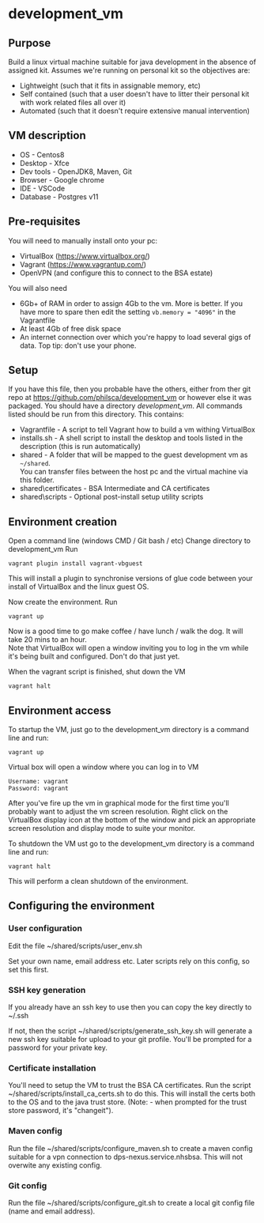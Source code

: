 # development_vm

## Purpose
Build a linux virtual machine suitable for java development in the absence of assigned kit.
Assumes we're running on personal kit so the objectives are:
- Lightweight (such that it fits in assignable memory, etc)
- Self contained (such that a user doesn't have to litter their personal kit with work related files all over it)
- Automated (such that it doesn't require extensive manual intervention)


## VM description
* OS - Centos8
* Desktop - Xfce
* Dev tools - OpenJDK8, Maven, Git
* Browser - Google chrome
* IDE - VSCode
* Database - Postgres v11

## Pre-requisites
You will need to manually install onto your pc:
- VirtualBox (https://www.virtualbox.org/)
- Vagrant (https://www.vagrantup.com/)
- OpenVPN (and configure this to connect to the BSA estate)

You will also need 
- 6Gb+ of RAM in order to assign 4Gb to the vm.  More is better.  If you have more to spare then edit the setting `vb.memory = "4096"` in the Vagrantfile
- At least 4Gb of free disk space
- An internet connection over which you're happy to load several gigs of data.  Top tip: don't use your phone.


## Setup
If you have this file, then you probable have the others, either from ther git repo
at https://github.com/philsca/development_vm or however else it was packaged.
You should have a directory *development_vm*.  All commands listed should be run from this directory.
This contains:
* Vagrantfile - A script to tell Vagrant how to build a vm withing VirtualBox
* installs.sh - A shell script to install the desktop and tools listed in the description (this is run automatically)
* shared - A folder that will be mapped to the guest development vm as `~/shared`.  
You can transfer files between the host pc and the virtual machine via this folder.
* shared\certificates - BSA Intermediate and CA certificates
* shared\scripts - Optional post-install setup utility scripts


## Environment creation
Open a command line (windows CMD / Git bash / etc)
Change directory to development_vm
Run

    vagrant plugin install vagrant-vbguest
  
This will install a plugin to synchronise versions of glue code between your install of VirtualBox and the linux guest OS.
  
Now create the environment.  Run

    vagrant up

Now is a good time to go make coffee / have lunch / walk the dog.  It will take 20 mins to an hour.  
Note that VirtualBox will open a window inviting you to log in the vm while it's being built and configured.  Don't do that just yet.

When the vagrant script is finished, shut down the VM

    vagrant halt
  
## Environment access
To startup the VM, just go to the development_vm directory is a command line and run:

    vagrant up
  
Virtual box will open a window where you can log in to VM

    Username: vagrant
    Password: vagrant
	
After you've fire up the vm in graphical mode for the first time you'll probably want to adjust the vm 
screen resolution.  Right click on the VirtualBox display icon at the bottom of the window and pick an 
appropriate screen resolution and display mode to suite your monitor.

To shutdown the VM ust go to the development_vm directory is a command line and run:

    vagrant halt

This will perform a clean shutdown of the environment.

## Configuring the environment

### User configuration

Edit the file ~/shared/scripts/user_env.sh

Set your own name, email address etc.  Later scripts rely on this config, so set this first.

### SSH key generation
If you already have an ssh key to use then you can copy the key directly to ~/.ssh

If not, then the script ~/shared/scripts/generate_ssh_key.sh will generate a new ssh key suitable for upload to your git profile.
You'll be prompted for a password for your private key.

### Certificate installation
You'll need to setup the VM to trust the BSA CA certificates.
Run the script ~/shared/scripts/install_ca_certs.sh to do this.
This will install the certs both to the OS and to the java trust store.
(Note: - when prompted for the trust store password, it's "changeit").

### Maven config
Run the file ~/shared/scripts/configure_maven.sh to create a maven config suitable for a vpn connection to dps-nexus.service.nhsbsa.
This will not overwite any existing config.

### Git config
Run the file ~/shared/scripts/configure_git.sh to create a local git config file (name and email address).










